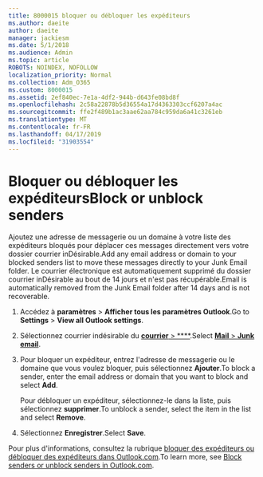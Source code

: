 ```yaml
---
title: 8000015 bloquer ou débloquer les expéditeurs
ms.author: daeite
author: daeite
manager: jackiesm
ms.date: 5/1/2018
ms.audience: Admin
ms.topic: article
ROBOTS: NOINDEX, NOFOLLOW
localization_priority: Normal
ms.collection: Adm_O365
ms.custom: 8000015
ms.assetid: 2ef840ec-7e1a-4df2-944b-d643fe08bd8f
ms.openlocfilehash: 2c58a22878b5d36554a17d4363303ccf6207a4ac
ms.sourcegitcommit: ffe2f489b1ac3aae62aa784c959da6a41c3261eb
ms.translationtype: MT
ms.contentlocale: fr-FR
ms.lasthandoff: 04/17/2019
ms.locfileid: "31903554"
---
```

# <a name="block-or-unblock-senders"></a><span data-ttu-id="83bed-102">Bloquer ou débloquer les expéditeurs</span><span class="sxs-lookup"><span data-stu-id="83bed-102">Block or unblock senders</span></span>

<span data-ttu-id="83bed-103">Ajoutez une adresse de messagerie ou un domaine à votre liste des expéditeurs bloqués pour déplacer ces messages directement vers votre dossier courrier inDésirable.</span><span class="sxs-lookup"><span data-stu-id="83bed-103">Add any email address or domain to your blocked senders list to move these messages directly to your Junk Email folder.</span></span> <span data-ttu-id="83bed-104">Le courrier électronique est automatiquement supprimé du dossier courrier inDésirable au bout de 14 jours et n'est pas récupérable.</span><span class="sxs-lookup"><span data-stu-id="83bed-104">Email is automatically removed from the Junk Email folder after 14 days and is not recoverable.</span></span>
  
1. <span data-ttu-id="83bed-105">Accédez à **paramètres** \> **Afficher tous les paramètres Outlook**.</span><span class="sxs-lookup"><span data-stu-id="83bed-105">Go to **Settings** \> **View all Outlook settings**.</span></span> 
    
2. <span data-ttu-id="83bed-106">Sélectionnez courrier indésirable du [ **courrier** \> \*\*\*\*](https://outlook.live.com/mail/options/mail/junkEmail).</span><span class="sxs-lookup"><span data-stu-id="83bed-106">Select [**Mail** \> **Junk email**](https://outlook.live.com/mail/options/mail/junkEmail).</span></span> 
    
3. <span data-ttu-id="83bed-107">Pour bloquer un expéditeur, entrez l'adresse de messagerie ou le domaine que vous voulez bloquer, puis sélectionnez **Ajouter**.</span><span class="sxs-lookup"><span data-stu-id="83bed-107">To block a sender, enter the email address or domain that you want to block and select **Add**.</span></span> 
    
    <span data-ttu-id="83bed-108">Pour débloquer un expéditeur, sélectionnez-le dans la liste, puis sélectionnez **supprimer**.</span><span class="sxs-lookup"><span data-stu-id="83bed-108">To unblock a sender, select the item in the list and select **Remove**.</span></span>
    
4. <span data-ttu-id="83bed-109">Sélectionnez **Enregistrer**.</span><span class="sxs-lookup"><span data-stu-id="83bed-109">Select **Save**.</span></span> 
    
<span data-ttu-id="83bed-110">Pour plus d'informations, consultez la rubrique [bloquer des expéditeurs ou débloquer des expéditeurs dans Outlook.com](https://go.microsoft.com/fwlink/p/?linkid=873133).</span><span class="sxs-lookup"><span data-stu-id="83bed-110">To learn more, see [Block senders or unblock senders in Outlook.com](https://go.microsoft.com/fwlink/p/?linkid=873133).</span></span>
  

